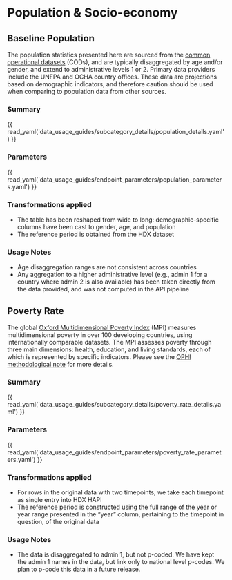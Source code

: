 # Population & Socio-economy

## Baseline Population <a id="population"></a>

The population statistics presented here are sourced from the
[common operational datasets](https://cod.unocha.org/) (CODs), and are
typically disaggregated by age and/or gender, and extend to administrative
levels 1 or 2. Primary data providers include the UNFPA and OCHA country
offices. These data are projections based on demographic indicators, and
therefore caution should be used when comparing to population data from other
sources.

### Summary

{{ read_yaml('data_usage_guides/subcategory_details/population_details.yaml') }}

### Parameters

{{ read_yaml('data_usage_guides/endpoint_parameters/population_parameters.yaml') }}

### Transformations applied

* The table has been reshaped from wide to long: demographic-specific columns
  have been cast to gender, age, and population
* The reference period is obtained from the HDX dataset

### Usage Notes

* Age disaggregation ranges are not consistent across countries
* Any aggregation to a higher administrative level (e.g., admin 1 for a
  country where admin 2 is also available) has been taken directly from the
  data provided, and was not computed in the API pipeline

## Poverty Rate <a id="poverty-rate"></a>

The global [Oxford Multidimensional Poverty Index](https://ophi.org.uk/global-mpi)
(MPI) measures multidimensional poverty in over 100 developing countries,
using internationally comparable datasets. The MPI assesses poverty through
three main dimensions: health, education, and living standards, each of which
is represented by specific indicators. Please see the
[OPHI methodological note](https://ophi.org.uk/publications/MN-54) for more
details.

### Summary

{{ read_yaml('data_usage_guides/subcategory_details/poverty_rate_details.yaml') }}

### Parameters

{{ read_yaml('data_usage_guides/endpoint_parameters/poverty_rate_parameters.yaml') }}

### Transformations applied

* For rows in the original data with two timepoints, we take each timepoint as
  single entry into HDX HAPI
* The reference period is constructed using the full range of the year or year
  range presented in the “year” column, pertaining to the timepoint in
  question, of the original data

### Usage Notes

* The data is disaggregated to admin 1, but not p-coded. We have kept the
  admin 1 names in the data, but link only to national level p-codes.
  We plan to p-code this data in a future release.
